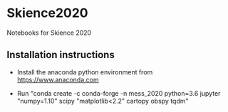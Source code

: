 # Skience2020
Notebooks for Skience 2020

## Installation instructions

* Install the anaconda python environment from https://www.anaconda.com

* Run "conda create -c conda-forge -n mess_2020 python=3.6 jupyter "numpy=1.10" scipy "matplotlib<2.2" cartopy obspy tqdm"
